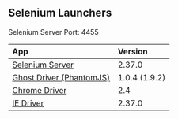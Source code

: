 Selenium Launchers
---
Selenium Server Port: 4455

| App | Version |
|:-----------|:-------------|
| [Selenium Server](http://seleniumhq.org) | 2.37.0
| [Ghost Driver (PhantomJS)](http://phantomjs.org/) | 1.0.4 (1.9.2)
| [Chrome Driver](https://code.google.com/p/chromedriver/) | 2.4
| [IE Driver](https://code.google.com/p/selenium/downloads/list) | 2.37.0
